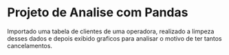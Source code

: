 # Projeto de Analise com Pandas

Importado uma tabela de clientes de uma operadora, realizado a limpeza desses dados e depois exibido graficos para analisar o motivo de ter tantos cancelamentos.
